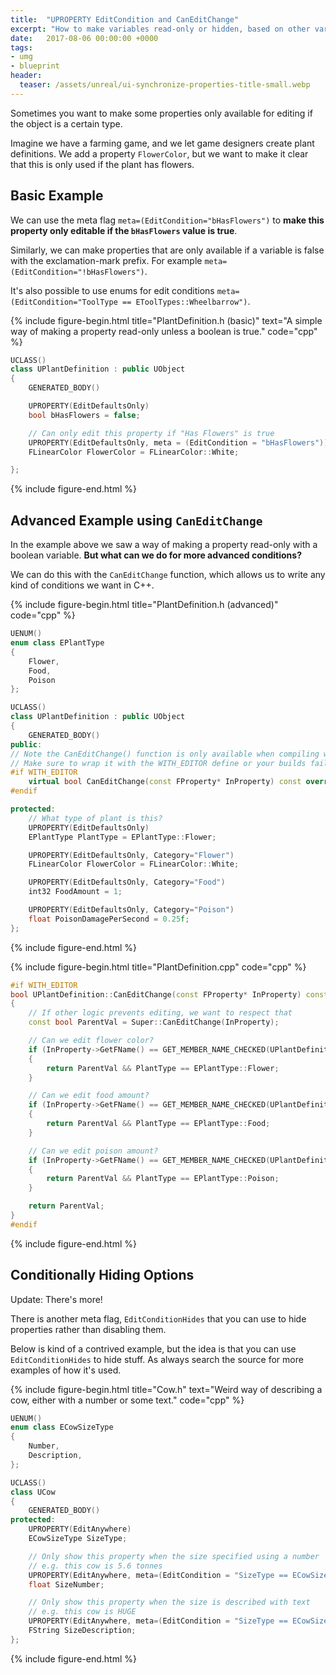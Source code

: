 ```yaml
---
title:  "UPROPERTY EditCondition and CanEditChange"
excerpt: "How to make variables read-only or hidden, based on other variables."
date:   2017-08-06 00:00:00 +0000
tags:
- umg
- blueprint
header:
  teaser: /assets/unreal/ui-synchronize-properties-title-small.webp
---
```


Sometimes you want to make some properties only available for editing if the
object is a certain type.

Imagine we have a farming game, and we let game designers create plant
definitions. We add a property `FlowerColor`, but we want to make it clear that
this is only used if the plant has flowers.

## Basic Example

We can use the meta flag `meta=(EditCondition="bHasFlowers")` to **make this
property only editable if the `bHasFlowers` value is true**.

Similarly, we can make properties that are only available if a variable is
false with the exclamation-mark prefix. For example
`meta=(EditCondition="!bHasFlowers")`.

It's also possible to use enums for edit conditions `meta=(EditCondition="ToolType == EToolTypes::Wheelbarrow")`.

{%
include figure-begin.html
title="PlantDefinition.h (basic)"
text="A simple way of making a property read-only unless a boolean is true."
code="cpp"
%}
```cpp
UCLASS()
class UPlantDefinition : public UObject
{
	GENERATED_BODY()

	UPROPERTY(EditDefaultsOnly)
	bool bHasFlowers = false;

	// Can only edit this property if "Has Flowers" is true
	UPROPERTY(EditDefaultsOnly, meta = (EditCondition = "bHasFlowers"))
	FLinearColor FlowerColor = FLinearColor::White;

};
```
{%
include figure-end.html
%}


## Advanced Example using `CanEditChange`

In the example above we saw a way of making a property read-only with a boolean
variable. **But what can we do for more advanced conditions?**

We can do this with the `CanEditChange` function, which allows us to write any
kind of conditions we want in C++.

{%
include figure-begin.html
title="PlantDefinition.h (advanced)"
code="cpp"
%}
```cpp
UENUM()
enum class EPlantType
{
	Flower,
	Food,
	Poison
};

UCLASS()
class UPlantDefinition : public UObject
{
	GENERATED_BODY()
public:
// Note the CanEditChange() function is only available when compiling with the editor.
// Make sure to wrap it with the WITH_EDITOR define or your builds fail!
#if WITH_EDITOR
	virtual bool CanEditChange(const FProperty* InProperty) const override;
#endif

protected:
	// What type of plant is this?
	UPROPERTY(EditDefaultsOnly)
	EPlantType PlantType = EPlantType::Flower;

	UPROPERTY(EditDefaultsOnly, Category="Flower")
	FLinearColor FlowerColor = FLinearColor::White;

	UPROPERTY(EditDefaultsOnly, Category="Food")
	int32 FoodAmount = 1;

	UPROPERTY(EditDefaultsOnly, Category="Poison")
	float PoisonDamagePerSecond = 0.25f;
};
```
{%
include figure-end.html
%}


{%
include figure-begin.html
title="PlantDefinition.cpp"
code="cpp"
%}
```cpp
#if WITH_EDITOR
bool UPlantDefinition::CanEditChange(const FProperty* InProperty) const
{
	// If other logic prevents editing, we want to respect that
	const bool ParentVal = Super::CanEditChange(InProperty);

	// Can we edit flower color?
	if (InProperty->GetFName() == GET_MEMBER_NAME_CHECKED(UPlantDefinition, FlowerColor))
	{
		return ParentVal && PlantType == EPlantType::Flower;
	}

	// Can we edit food amount?
	if (InProperty->GetFName() == GET_MEMBER_NAME_CHECKED(UPlantDefinition, FoodAmount))
	{
		return ParentVal && PlantType == EPlantType::Food;
	}

	// Can we edit poison amount?
	if (InProperty->GetFName() == GET_MEMBER_NAME_CHECKED(UPlantDefinition, PoisonDamageperSecond))
	{
		return ParentVal && PlantType == EPlantType::Poison;
	}

	return ParentVal;
}
#endif
```
{%
include figure-end.html
%}

## Conditionally Hiding Options

Update: There's more!

There is another meta flag, `EditConditionHides` that you can use to hide
properties rather than disabling them.

Below is kind of a contrived example, but the idea is that you can use
`EditConditionHides` to hide stuff. As always search the source for more examples
of how it's used.

{%
include figure-begin.html
title="Cow.h"
text="Weird way of describing a cow, either with a number or some text."
code="cpp"
%}
```cpp
UENUM()
enum class ECowSizeType
{
	Number,
	Description,
};

UCLASS()
class UCow
{
	GENERATED_BODY()
protected:
	UPROPERTY(EditAnywhere)
	ECowSizeType SizeType;

	// Only show this property when the size specified using a number
	// e.g. this cow is 5.6 tonnes
	UPROPERTY(EditAnywhere, meta=(EditCondition = "SizeType == ECowSizeType::Number", EditConditionHides)
	float SizeNumber;

	// Only show this property when the size is described with text
	// e.g. this cow is HUGE
	UPROPERTY(EditAnywhere, meta=(EditCondition = "SizeType == ECowSizeType::Description", EditConditionHides))
	FString SizeDescription;
};

```
{%
include figure-end.html
%}

